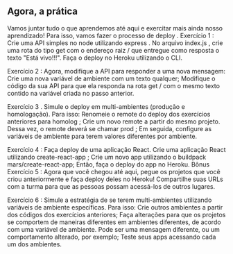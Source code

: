 ## Agora, a prática
Vamos juntar tudo o que aprendemos até aqui e exercitar mais ainda nosso aprendizado! Para isso, vamos fazer o processo de deploy .
Exercício 1 : Crie uma API simples no node utilizando express . No arquivo index.js , crie uma rota do tipo get com o endereço raiz / que entregue como resposta o texto "Está vivo!!!". Faça o deploy no Heroku utilizando o CLI.

Exercício 2 : Agora, modifique a API para responder a uma nova mensagem:
Crie uma nova variável de ambiente com um texto qualquer;
Modifique o código da sua API para que ela responda na rota get / com o mesmo texto contido na variável criada no passo anterior.

Exercício 3 . Simule o deploy em multi-ambientes (produção e homologação). Para isso:
Renomeie o remote do deploy dos exercícios anteriores para homolog ;
Crie um novo remote a partir do mesmo projeto. Dessa vez, o remote deverá se chamar prod ;
Em seguida, configure as variáveis de ambiente para terem valores diferentes por ambiente.

Exercício 4 : Faça deploy de uma aplicação React.
Crie uma aplicação React utilizando create-react-app ;
Crie um novo app utilizando o buildpack mars/create-react-app;
Então, faça o deploy do app no Heroku.
Bônus
Exercício 5 : Agora que você chegou até aqui, pegue os projetos que você criou anteriormente e faça deploy deles no Heroku! Compartilhe suas URLs com a turma para que as pessoas possam acessá-los de outros lugares.

Exercício 6 : Simule a estratégia de se terem multi-ambientes utilizando variáveis de ambiente específicas. Para isso:
Crie outros ambientes a partir dos códigos dos exercícios anteriores;
Faça alterações para que os projetos se comportem de maneiras diferentes em ambientes diferentes, de acordo com uma variável de ambiente. Pode ser uma mensagem diferente, ou um comportamento alterado, por exemplo;
Teste seus apps acessando cada um dos ambientes.
